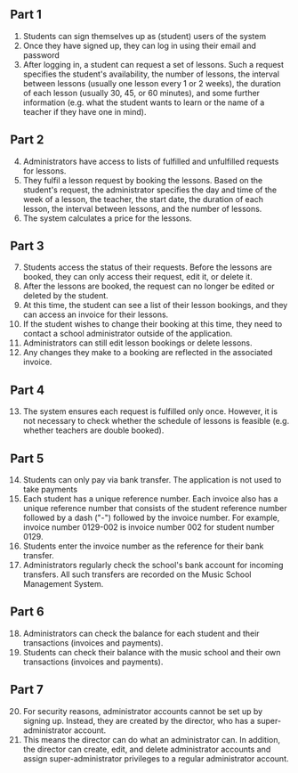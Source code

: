## Part 1
1) Students can sign themselves up as (student) users of the system
2) Once they have signed up, they can log in using their email and password
3) After logging in, a student can request a set of lessons.
Such a request specifies the student's availability, the number of lessons, the interval between lessons
(usually one lesson every 1 or 2 weeks), the duration of each lesson (usually 30, 45, or 60 minutes),
and some further information (e.g. what the student wants to learn or the name of a teacher if they have one in mind).
## Part 2
4) Administrators have access to lists of fulfilled and unfulfilled requests for lessons.
5) They fulfil a lesson request by booking the lessons.  Based on the student's request, the administrator specifies the day and time of the week of a lesson, the teacher, the start date, the duration of each lesson, the interval between lessons, and the number of lessons.
6) The system calculates a price for the lessons.
## Part 3
7) Students access the status of their requests. Before the lessons are booked, they can only access their request, edit it, or delete it.
8) After the lessons are booked, the request can no longer be edited or deleted by the student.
9) At this time, the student can see a list of their lesson bookings, and they can access an invoice for their lessons.
10) If the student wishes to change their booking at this time, they need to contact a school administrator outside of the application.
11) Administrators can still edit lesson bookings or delete lessons.
12) Any changes they make to a booking are reflected in the associated invoice.
## Part 4
13) The system ensures each request is fulfilled only once. However, it is not necessary to check whether the schedule of lessons is feasible (e.g. whether teachers are double booked).
## Part 5
14) Students can only pay via bank transfer. The application is not used to take payments
15) Each student has a unique reference number. Each invoice also has a unique reference number that consists of the student reference number followed by a dash ("-") followed by the invoice number.  For example, invoice number 0129-002 is invoice number 002 for student number 0129.
16) Students enter the invoice number as the reference for their bank transfer.
17) Administrators regularly check the school's bank account for incoming transfers. All such transfers are recorded on the Music School Management System.
## Part 6
18) Administrators can check the balance for each student and their transactions (invoices and payments).
19) Students can check their balance with the music school and their own transactions (invoices and payments).
## Part 7
20) For security reasons, administrator accounts cannot be set up by signing up. Instead, they are created by the director, who has a super-administrator account.
21) This means the director can do what an administrator can. In addition, the director can create, edit, and delete administrator accounts and assign super-administrator privileges to a regular administrator account.